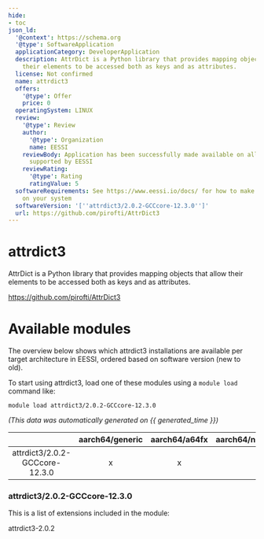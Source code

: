 ```yaml
---
hide:
- toc
json_ld:
  '@context': https://schema.org
  '@type': SoftwareApplication
  applicationCategory: DeveloperApplication
  description: AttrDict is a Python library that provides mapping objects that allow
    their elements to be accessed both as keys and as attributes.
  license: Not confirmed
  name: attrdict3
  offers:
    '@type': Offer
    price: 0
  operatingSystem: LINUX
  review:
    '@type': Review
    author:
      '@type': Organization
      name: EESSI
    reviewBody: Application has been successfully made available on all architectures
      supported by EESSI
    reviewRating:
      '@type': Rating
      ratingValue: 5
  softwareRequirements: See https://www.eessi.io/docs/ for how to make EESSI available
    on your system
  softwareVersion: '[''attrdict3/2.0.2-GCCcore-12.3.0'']'
  url: https://github.com/pirofti/AttrDict3
---
```


attrdict3
=========


AttrDict is a Python library that provides mapping objects that allow their elements to be accessed both as keys and as attributes.

https://github.com/pirofti/AttrDict3
# Available modules


The overview below shows which attrdict3 installations are available per target architecture in EESSI, ordered based on software version (new to old).

To start using attrdict3, load one of these modules using a `module load` command like:

```shell
module load attrdict3/2.0.2-GCCcore-12.3.0
```

*(This data was automatically generated on {{ generated_time }})*

| |aarch64/generic|aarch64/a64fx|aarch64/neoverse_n1|aarch64/neoverse_v1|aarch64/nvidia/grace|x86_64/generic|x86_64/amd/zen2|x86_64/amd/zen3|x86_64/amd/zen4|x86_64/intel/cascadelake|x86_64/intel/haswell|x86_64/intel/icelake|x86_64/intel/sapphirerapids|x86_64/intel/skylake_avx512|
| :---: | :---: | :---: | :---: | :---: | :---: | :---: | :---: | :---: | :---: | :---: | :---: | :---: | :---: | :---: |
|attrdict3/2.0.2-GCCcore-12.3.0|x|x|x|x|x|x|x|x|x|x|x|x|x|x|


### attrdict3/2.0.2-GCCcore-12.3.0

This is a list of extensions included in the module:

attrdict3-2.0.2